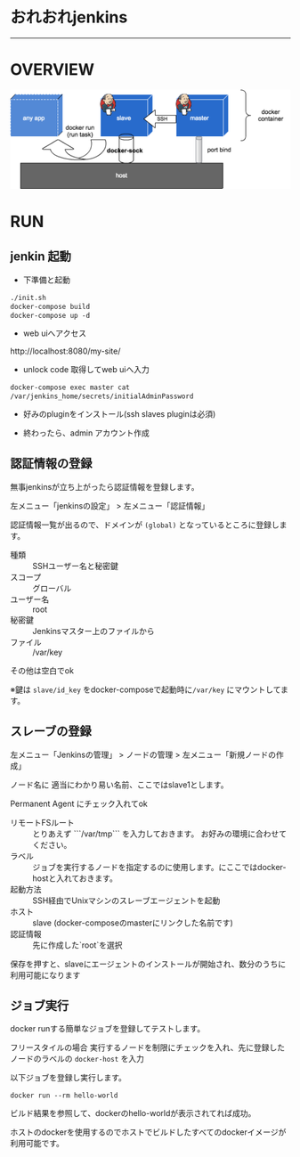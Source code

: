 # おれおれjenkins

---


# OVERVIEW

![overview-diagram](doc/overview.png)

# RUN

## jenkin 起動

- 下準備と起動

```
./init.sh
docker-compose build
docker-compose up -d
```

- web uiへアクセス

http://localhost:8080/my-site/

- unlock code 取得してweb uiへ入力

```
docker-compose exec master cat /var/jenkins_home/secrets/initialAdminPassword
```

- 好みのpluginをインストール(ssh slaves pluginは必須)

- 終わったら、admin アカウント作成

## 認証情報の登録

無事jenkinsが立ち上がったら認証情報を登録します。


左メニュー「jenkinsの設定」 > 左メニュー「認証情報」

認証情報一覧が出るので、ドメインが `(global)` となっているところに登録します。

<dl>
<dt>種類</dt>
<dd>SSHユーザー名と秘密鍵</dd>
<dt>スコープ</dt>
<dd> グローバル</dd>
<dt> ユーザー名</dt>
<dd> root</dd>
<dt>秘密鍵</dt>
<dd>Jenkinsマスター上のファイルから</dd>
<dt> ファイル </dt>
<dd>/var/key</dd>
</dl>

その他は空白でok

※鍵は ```slave/id_key``` をdocker-composeで起動時に```/var/key``` にマウントしてます。

## スレーブの登録

左メニュー「Jenkinsの管理」 > ノードの管理 > 左メニュー「新規ノードの作成」

ノード名に 適当にわかり易い名前、ここではslave1とします。

Permanent Agent にチェック入れてok

<dl>
<dt>リモートFSルート</dt>
<dd>とりあえず ```/var/tmp``` を入力しておきます。 お好みの環境に合わせてください。</dd>
<dt>ラベル</dt>
<dd>ジョブを実行するノードを指定するのに使用します。にここではdocker-hostと入れておきます。</dd>
<dt>起動方法<dt>
<dd>SSH経由でUnixマシンのスレーブエージェントを起動</dd>
<dt>ホスト<dt>
<dd>slave (docker-composeのmasterにリンクした名前です)</dd>
<dt>認証情報</dt>
<dd>先に作成した`root`を選択</dd>
</dl>

保存を押すと、slaveにエージェントのインストールが開始され、数分のうちに利用可能になります


## ジョブ実行

docker runする簡単なジョブを登録してテストします。

フリースタイルの場合
実行するノードを制限にチェックを入れ、先に登録したノードのラベルの `docker-host` を入力

以下ジョブを登録し実行します。

```
docker run --rm hello-world
```

ビルド結果を参照して、dockerのhello-worldが表示されてれば成功。

ホストのdockerを使用するのでホストでビルドしたすべてのdockerイメージが利用可能です。
